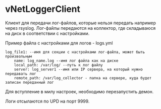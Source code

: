 vNetLoggerClient
================

Клиент для передачи лог-файлов, которые нельзя передать например через rsyslog.
Лог-файлы передаются на коллектор, где складываюся на диск в соответствии с настройками.

Пример файла с настройками для логов - logs.yml

    log_file1: --имя для секции с настройками лог-файла, может быть произвольным
        name: log_name.log --имя лог файла как на диске
        local_path: /var/log/ --путь к лог файлу
        server: log_server1 --имя или IP сервера, на который нужно передавать лог
        remote_path: /var/log_collector - папка на сервере, куда будет записан переданный лог

Для вступление в милу настроек, необходимо перезапустить демон.

Логи отсылаются по UPD на порт 9999.

